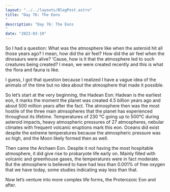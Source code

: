 ```yaml
---
layout: "../../layouts/BlogPost.astro"
title: "Day 76: The Eons
"
description: "Day 76: The Eons
"
date: "2023-03-19"
---
```


So I had a question: What was the atmosphere like when the asteroid hit all those years ago? I mean, how did the air feel? How did the air feel when the dinosaurs were alive? ‘Cause, how is it that the atmosphere led to such creatures being created? I mean, we were created recently and this is what the flora and fauna is like. 


I guess, I got that question because I realized I have a vague idea of the animals of the time but no idea about the atmosphere that made it possible.


So let’s start at the very beginning, the Hadean Eon:
Hadean is the earliest eon, it marks the moment the planet was created 4.5 billion years ago and about 500 million years after the fact. The atmosphere then was the most hostile of the three main atmsopheres that the planet has experienced throughout its lifetime. Temperatures of 230 ℃ going up to 500℃ during asteroid impacts, heavy atmospheric pressures of 27 atmospheres, nebular climates with frequent volcanic eruptions mark this eon. Oceans did exist despite the extreme temperatures because the atmospheric pressure was so high, and the Moon likely formed then as well.


Then came the Archaen Eon. Despite it not having the most hospitable atmosphere, it did give rise to prokaryote life early on. Mainly filled with volcanic and greenhouse gases, the temperatures were in fact moderate. But the atmosphere is believed to have had less than 0.001% of free oxygen that we have today, some studies indicating way less than that. 


Now let’s venture into more complex life forms, the Proterozoic Eon and after.
